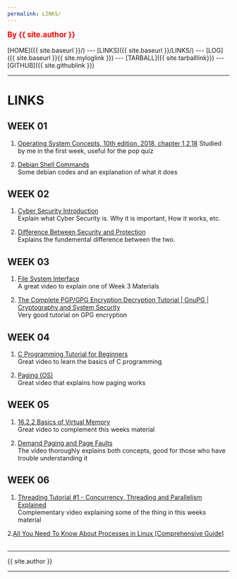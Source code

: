 ```yaml
---
permalink: LINKS/
---
```

<span style="color:red; font-weight:bold; font-size:larger;">By {{ site.author }}</span>
<br><br>
[HOME]({{ site.baseurl }}/) ---
[LINKS]({{ site.baseurl }}/LINKS/) ---
[LOG]({{ site.baseurl }}{{ site.myloglink }}) ---
[TARBALL]({{ site.tarballlink}}) ---
[GITHUB]({{ site.githublink }})
<br>
<hr>

# LINKS

## WEEK 01
1. [Operating System Concepts, 10th edition, 2018, chapter 1,2,18](https://www.os-book.com/OS10/slide-dir/)
Studied by me in the first week, useful for the pop quiz

2. [Debian Shell Commands](https://wiki.debian.org/ShellCommands)<br>
Some debian codes and an explanation of what it does

## WEEK 02
1. [Cyber Security Introduction](https://www.youtube.com/watch?v=rcDO8km6R6c)<br>
Explain what Cyber Security is. Why it is important, How it works, etc.

2. [Difference Between Security and Protection](https://www.geeksforgeeks.org/difference-between-security-and-protection/)<br>
Explains the fundemental difference between the two.

## WEEK 03
1. [File System Interface](https://www.youtube.com/watch?v=duUccxFcJ9g)<br>
A great video to explain one of Week 3 Materials

2. [The Complete PGP/GPG Encryption Decryption Tutorial | GnuPG | Cryptography and System Security](https://www.youtube.com/watch?v=_uXb7gsJwoM)<br>
Very good tutorial on GPG encryption

## WEEK 04
1. [C Programming Tutorial for Beginners](https://youtu.be/KJgsSFOSQv0)<br>
Great video to learn the basics of C programming

2. [Paging (OS)](https://www.youtube.com/watch?v=LKYKp_ZzlvM)<br>
Great video that explains how paging works

## WEEK 05
1. [16.2.2 Basics of Virtual Memory](https://www.youtube.com/watch?v=8yO2FBBfaB0)<br>
Great video to complement this weeks material

2. [Demand Paging and Page Faults](https://www.youtube.com/watch?v=58TYdisGrX0)<br>
The video thoroughly explains both concepts, good for those who have trouble understanding it

## WEEK 06
1. [Threading Tutorial #1 - Concurrency, Threading and Parallelism Explained](https://www.youtube.com/watch?v=olYdb0DdGtM&t=247s)<br>
Complementary video explaining some of the thing in this weeks material

2.[All You Need To Know About Processes in Linux [Comprehensive Guide]](https://www.tecmint.com/linux-process-management/)<br>
<br>
<hr>
{{ site.author }}
<hr>
<br>
